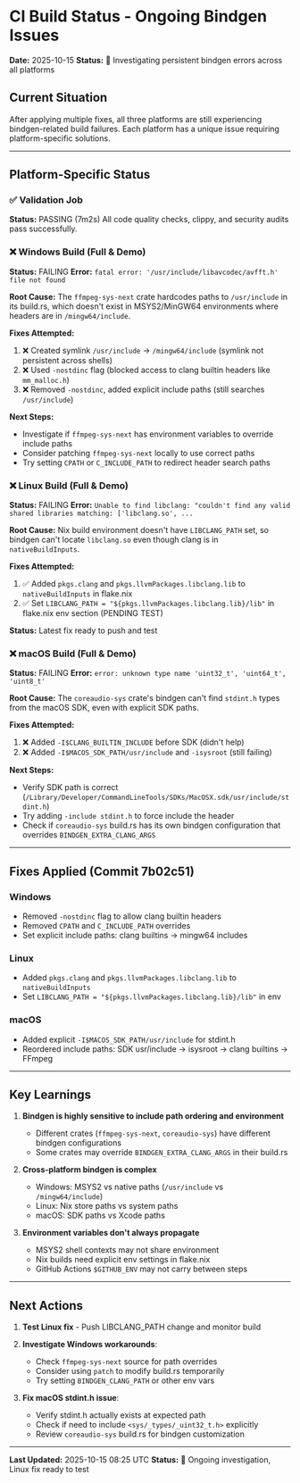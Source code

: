 # CI Build Status - Ongoing Bindgen Issues

**Date:** 2025-10-15
**Status:** 🔄 Investigating persistent bindgen errors across all platforms

## Current Situation

After applying multiple fixes, all three platforms are still experiencing bindgen-related build failures. Each platform has a unique issue requiring platform-specific solutions.

---

## Platform-Specific Status

### ✅ Validation Job
**Status:** PASSING (7m2s)
All code quality checks, clippy, and security audits pass successfully.

### ❌ Windows Build (Full & Demo)
**Status:** FAILING
**Error:** `fatal error: '/usr/include/libavcodec/avfft.h' file not found`

**Root Cause:**
The `ffmpeg-sys-next` crate hardcodes paths to `/usr/include` in its build.rs, which doesn't exist in MSYS2/MinGW64 environments where headers are in `/mingw64/include`.

**Fixes Attempted:**
1. ❌ Created symlink `/usr/include` → `/mingw64/include` (symlink not persistent across shells)
2. ❌ Used `-nostdinc` flag (blocked access to clang builtin headers like `mm_malloc.h`)
3. ❌ Removed `-nostdinc`, added explicit include paths (still searches `/usr/include`)

**Next Steps:**
- Investigate if `ffmpeg-sys-next` has environment variables to override include paths
- Consider patching `ffmpeg-sys-next` locally to use correct paths
- Try setting `CPATH` or `C_INCLUDE_PATH` to redirect header search paths

### ❌ Linux Build (Full & Demo)
**Status:** FAILING
**Error:** `Unable to find libclang: "couldn't find any valid shared libraries matching: ['libclang.so', ...`

**Root Cause:**
Nix build environment doesn't have `LIBCLANG_PATH` set, so bindgen can't locate `libclang.so` even though clang is in `nativeBuildInputs`.

**Fixes Attempted:**
1. ✅ Added `pkgs.clang` and `pkgs.llvmPackages.libclang.lib` to `nativeBuildInputs` in flake.nix
2. ✅ Set `LIBCLANG_PATH = "${pkgs.llvmPackages.libclang.lib}/lib"` in flake.nix env section (PENDING TEST)

**Status:** Latest fix ready to push and test

### ❌ macOS Build (Full & Demo)
**Status:** FAILING
**Error:** `error: unknown type name 'uint32_t', 'uint64_t', 'uint8_t'`

**Root Cause:**
The `coreaudio-sys` crate's bindgen can't find `stdint.h` types from the macOS SDK, even with explicit SDK paths.

**Fixes Attempted:**
1. ❌ Added `-I$CLANG_BUILTIN_INCLUDE` before SDK (didn't help)
2. ❌ Added `-I$MACOS_SDK_PATH/usr/include` and `-isysroot` (still failing)

**Next Steps:**
- Verify SDK path is correct (`/Library/Developer/CommandLineTools/SDKs/MacOSX.sdk/usr/include/stdint.h`)
- Try adding `-include stdint.h` to force include the header
- Check if `coreaudio-sys` build.rs has its own bindgen configuration that overrides `BINDGEN_EXTRA_CLANG_ARGS`

---

## Fixes Applied (Commit 7b02c51)

### Windows
- Removed `-nostdinc` flag to allow clang builtin headers
- Removed `CPATH` and `C_INCLUDE_PATH` overrides
- Set explicit include paths: clang builtins → mingw64 includes

### Linux
- Added `pkgs.clang` and `pkgs.llvmPackages.libclang.lib` to `nativeBuildInputs`
- Set `LIBCLANG_PATH = "${pkgs.llvmPackages.libclang.lib}/lib"` in env

### macOS
- Added explicit `-I$MACOS_SDK_PATH/usr/include` for stdint.h
- Reordered include paths: SDK usr/include → isysroot → clang builtins → FFmpeg

---

## Key Learnings

1. **Bindgen is highly sensitive to include path ordering and environment**
   - Different crates (`ffmpeg-sys-next`, `coreaudio-sys`) have different bindgen configurations
   - Some crates may override `BINDGEN_EXTRA_CLANG_ARGS` in their build.rs

2. **Cross-platform bindgen is complex**
   - Windows: MSYS2 vs native paths (`/usr/include` vs `/mingw64/include`)
   - Linux: Nix store paths vs system paths
   - macOS: SDK paths vs Xcode paths

3. **Environment variables don't always propagate**
   - MSYS2 shell contexts may not share environment
   - Nix builds need explicit env settings in flake.nix
   - GitHub Actions `$GITHUB_ENV` may not carry between steps

---

## Next Actions

1. **Test Linux fix** - Push LIBCLANG_PATH change and monitor build
2. **Investigate Windows workarounds**:
   - Check `ffmpeg-sys-next` source for path overrides
   - Consider using `patch` to modify build.rs temporarily
   - Try setting `BINDGEN_CLANG_PATH` or other env vars

3. **Fix macOS stdint.h issue**:
   - Verify stdint.h actually exists at expected path
   - Check if need to include `<sys/_types/_uint32_t.h>` explicitly
   - Review `coreaudio-sys` build.rs for bindgen customization

---

**Last Updated:** 2025-10-15 08:25 UTC
**Status:** 🔄 Ongoing investigation, Linux fix ready to test
